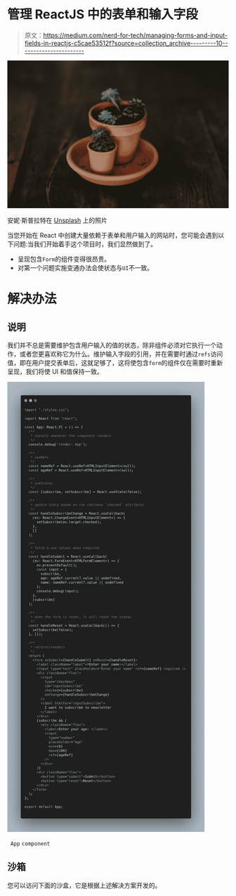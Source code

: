 # 管理 ReactJS 中的表单和输入字段

> 原文：<https://medium.com/nerd-for-tech/managing-forms-and-input-fields-in-reactjs-c5cae53512f?source=collection_archive---------10----------------------->

![](img/abeccb519edabeb1cb4121168fba5e87.png)

安妮·斯普拉特在 [Unsplash](https://unsplash.com/s/photos/small-pot?utm_source=unsplash&utm_medium=referral&utm_content=creditCopyText) 上的照片

当您开始在 React 中创建大量依赖于表单和用户输入的网站时，您可能会遇到以下问题:当我们开始着手这个项目时，我们显然做到了。

*   呈现包含`Form`的组件变得很昂贵。
*   对第一个问题实施变通办法会使状态与`UI`不一致。

# 解决办法

## 说明

我们并不总是需要维护包含用户输入的值的状态，除非组件必须对它执行一个动作，或者您更喜欢称它为什么。维护输入字段的引用，并在需要时通过`refs`访问值，即在用户提交表单后，这就足够了，这将使包含`form`的组件仅在需要时重新呈现，我们将使 UI 和值保持一致。

![](img/a665925ef8fa46ec5fe71fbf4da862e4.png)

` App` `component`

## 沙箱

您可以访问下面的沙盒，它是根据上述解决方案开发的。